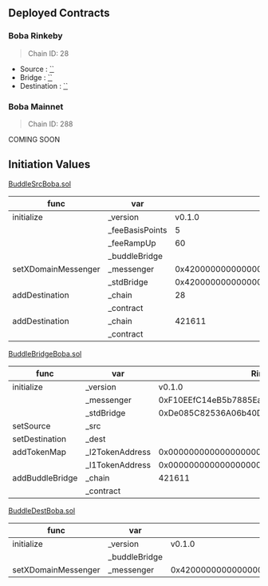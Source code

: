 ## Deployed Contracts

### Boba Rinkeby
> Chain ID: 28

- Source : [``]()
- Bridge : [``]()
- Destination : [``]()

### Boba Mainnet
> Chain ID: 288

COMING SOON

## Initiation Values

[BuddleSrcBoba.sol](BuddleSrcBoba.sol)

| func | var | Rinkeby |
| --- | --- | --- |
| initialize | _version | v0.1.0 |
| | _feeBasisPoints | 5 |
| | _feeRampUp | 60 |
| | _buddleBridge |  |
| setXDomainMessenger | _messenger | 0x4200000000000000000000000000000000000007 |
| | _stdBridge | 0x4200000000000000000000000000000000000010 |
| addDestination | _chain | 28 |
| | _contract |  |
| addDestination | _chain | 421611 |
| | _contract |  |


[BuddleBridgeBoba.sol](BuddleBridgeBoba.sol)

| func | var | Rinkeby |
| --- | --- | --- |
| initialize | _version | v0.1.0 |
| | _messenger | 0xF10EEfC14eB5b7885Ea9F7A631a21c7a82cf5D76 |
| | _stdBridge | 0xDe085C82536A06b40D20654c2AbA342F2abD7077 |
| setSource | _src |  |
| setDestination | _dest |  |
| addTokenMap | _l2TokenAddress | 0x0000000000000000000000000000000000000000 |
| | _l1TokenAddress | 0x0000000000000000000000000000000000000000 |
| addBuddleBridge | _chain | 421611 |
| | _contract |  |


[BuddleDestBoba.sol](BuddleDestBoba.sol)

| func | var | Rinkeby |
| --- | --- | --- |
| initialize | _version | v0.1.0 |
| | _buddleBridge |  |
| setXDomainMessenger | _messenger | 0x4200000000000000000000000000000000000007 |
